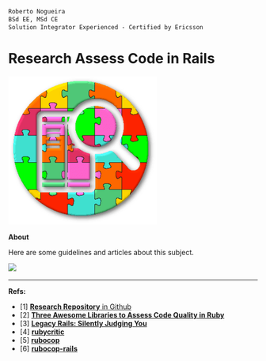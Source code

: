 ```
Roberto Nogueira  
BSd EE, MSd CE
Solution Integrator Experienced - Certified by Ericsson
```
# Research Assess Code in Rails

![project image](images/research.png)

**About**

Here are some guidelines and articles about this subject.

![](https://i.imgur.com/66HACCD.png)

---

**Refs:**

* [1] [**Research Repository** in Github](research-assess-code-in-rails)
* [2] [**Three Awesome Libraries to Assess Code Quality in Ruby**](https://www.fastruby.io/blog/ruby/quality/code-quality-ruby-gems.html)
* [3] [**Legacy Rails: Silently Judging You**](https://www.fastruby.io/blog/upgrade-rails/legacy-rails-silently-judging-you.html)
* [4] [**rubycritic**](https://github.com/whitesmith/rubycritic)
* [5] [**rubocop**](https://github.com/rubocop-hq/rubocop)
* [6] [**rubocop-rails**](https://github.com/rubocop-hq/rubocop-rails/)